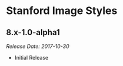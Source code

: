 # Stanford Image Styles

8.x-1.0-alpha1
--------------------------------------------------------------------------------  
_Release Date: 2017-10-30_

- Initial Release
